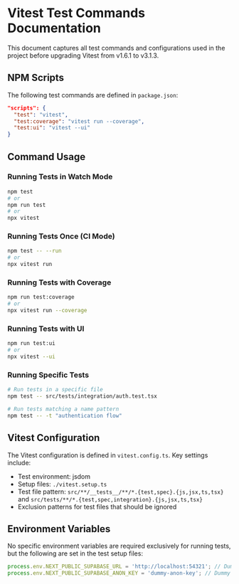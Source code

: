 # Vitest Test Commands Documentation

This document captures all test commands and configurations used in the project before upgrading Vitest from v1.6.1 to v3.1.3.

## NPM Scripts

The following test commands are defined in `package.json`:

```json
"scripts": {
  "test": "vitest",
  "test:coverage": "vitest run --coverage",
  "test:ui": "vitest --ui"
}
```

## Command Usage

### Running Tests in Watch Mode
```bash
npm test
# or
npm run test
# or
npx vitest
```

### Running Tests Once (CI Mode)
```bash
npm test -- --run
# or
npx vitest run
```

### Running Tests with Coverage
```bash
npm run test:coverage
# or
npx vitest run --coverage
```

### Running Tests with UI
```bash
npm run test:ui
# or
npx vitest --ui
```

### Running Specific Tests
```bash
# Run tests in a specific file
npm test -- src/tests/integration/auth.test.tsx

# Run tests matching a name pattern
npm test -- -t "authentication flow"
```

## Vitest Configuration

The Vitest configuration is defined in `vitest.config.ts`. Key settings include:

- Test environment: jsdom
- Setup files: `./vitest.setup.ts`
- Test file pattern: `src/**/__tests__/**/*.{test,spec}.{js,jsx,ts,tsx}` and `src/tests/**/*.{test,spec,integration}.{js,jsx,ts,tsx}`
- Exclusion patterns for test files that should be ignored

## Environment Variables

No specific environment variables are required exclusively for running tests, but the following are set in the test setup files:

```javascript
process.env.NEXT_PUBLIC_SUPABASE_URL = 'http://localhost:54321'; // Dummy URL
process.env.NEXT_PUBLIC_SUPABASE_ANON_KEY = 'dummy-anon-key'; // Dummy key
``` 